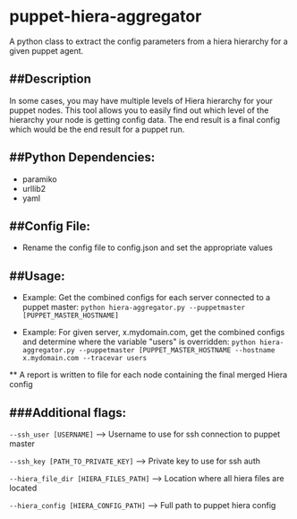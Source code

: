 puppet-hiera-aggregator
=======================
A python class to extract the config parameters from a hiera hierarchy for a given puppet agent.

##Description
------------------------------------

In some cases, you may have multiple levels of Hiera hierarchy for your puppet nodes.  This tool allows you to easily find out which level of the hierarchy your node is getting config data.  The end result is a final config which would be the end result for a puppet run.


##Python Dependencies:
------------------------------------
- paramiko
- urllib2 
- yaml


##Config File:
------------------------------------

- Rename the config file to config.json and set the appropriate values


##Usage:
------------------------------------

- Example: Get the combined configs for each server connected to a puppet master:
`python hiera-aggregator.py --puppetmaster [PUPPET_MASTER_HOSTNAME]`

- Example: For given server, x.mydomain.com, get the combined configs and determine where the variable "users" is overridden:
`python hiera-aggregator.py --puppetmaster [PUPPET_MASTER_HOSTNAME --hostname x.mydomain.com --tracevar users` 

** A report is written to file for each node containing the final merged Hiera config

###Additional flags:
------------------------------------
`--ssh_user [USERNAME]`  --> Username to use for ssh connection to puppet master

`--ssh_key [PATH_TO_PRIVATE_KEY]`   --> Private key to use for ssh auth

`--hiera_file_dir [HIERA_FILES_PATH]`  --> Location where all hiera files are located

`--hiera_config [HIERA_CONFIG_PATH]`  --> Full path to puppet hiera config

